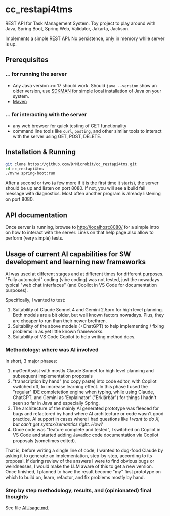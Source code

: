 # cc_restapi4tms

REST API for Task Management System. Toy project to play around with Java, Spring Boot, Spring Web, Validator, Jakarta, Jackson.

Implements a simple REST API. No persistence, only in memory while server is up.

## Prerequisites

### ... for running the server

- Any Java version >= 17 should work. Should `java --version` show an older version, use [SDKMAN](https://sdkman.io/install/) for simple local installation of Java on your system.
- [Maven](https://maven.apache.org/install.html)

### ... for interacting with the server

- any web browser for quick testing of GET functionality
- command line tools like `curl`, `posting`, and other similar tools to interact with the server using GET, POST, DELETE.

## Installation & Running

```sh
git clone https://github.com/DrMicrobit/cc_restapi4tms.git
cd cc_restapi4tms
./mvnw spring-boot:run
```

After a second or two (a few more if it is the first time it starts), the server should be up and listen on port 8080. If not, you will see a build fail message with diagnostics. Most often another program is already listening on port 8080.

## API documentation

Once server is running, browse to [http://localhost:8080/](http://localhost:8080/) for a simple intro on how to interact with the server. Links on that help page also allow to perform (very simple) tests.

## Usage of current AI capabilities for SW development and learning new frameworks

AI was used at different stages and at different times for different purposes. "Fully automated" coding (vibe coding) was not tested, just the nowadays typical "web chat interfaces" (and Copilot in VS Code for documentation purposes).

Specifically, I wanted to test:

1. Suitability of Claude Sonnet 4 and Gemini 2.5pro for high level planning. Both models are a bit older, but well known factors nowadays. Plus, they are cheaper to run than their newer brethren.
2. Suitability of the above models (+ChatGPT) to help implementing / fixing problems in as yet little known frameworks.
3. Suitability of VS Code Copilot to help writing method docs.

### Methodology: where was AI involved

In short, 3 major phases:

1. myGenAssist with mostly Claude Sonnet for high level planning and subsequent implementation proposals
2. "transcription by hand" (no copy paste) into code editor, with Copilot switched off, to imcrease learning effect. In this phase I used the "regular" IDE completetion engine when typing, while using Claude, ChatGPT, and Gemini as 'Explainator' ("Erklärbär") for things I hadn't seen so far in Java and especially Spring.
3. The architecture of the mainly AI generated prototype was fleeced for bugs and refactored by hand where AI architecture or code wasn't good practice. AI support in cases where I had questions like *I want to do X, but can't get syntax/semantics right. How?*
4. Once code was "feature complete and tested", I switched on Copilot in VS Code and started adding Javadoc code documentation via Copilot proposals (sometimes edited).

That is, before writing a single line of code, I wanted to dog-food Claude by asking it to generate an implementation, step-by-step, according to its proposal. If during review of the answers I were to find obvious bugs or weirdnesses, I would make the LLM aware of this to get a new version. Once finished, I planned to have the result become "my" first prototype on which to build on, learn, refactor, and fix problems mostly by hand.

### Step by step methodology, results, and (opinionated) final thoughts

See file [AIUsage.md](./AIUsage.md).
